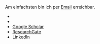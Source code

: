 Am einfachsten bin ich per [Email](mailto:ulbrich.dennis@t-online.de) erreichbar.  

 - <a href="https://arxiv.org/search/math?searchtype=author&query=Ulbrich%2C+D"><i class="si-arxiv-b"></i></a>
 - <a href="https://orcid.org/0000-0001-5541-011X"><i class="ai ai-orcid ai-4x"></i></a>
 - [Google Scholar](https://scholar.google.at/citations?user=b1u5plUAAAAJ&hl=de&oi=sra)
 - [ResearchGate](https://www.researchgate.net/profile/Dennis-Ulbrich-2)
 - [LinkedIn](https://www.linkedin.com/in/ulbrichdennis/)

